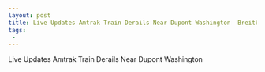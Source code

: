 ```yaml
---
layout: post
title: Live Updates Amtrak Train Derails Near Dupont Washington  Breitbart
tags:
 -
---
```

Live Updates Amtrak Train Derails Near Dupont Washington
